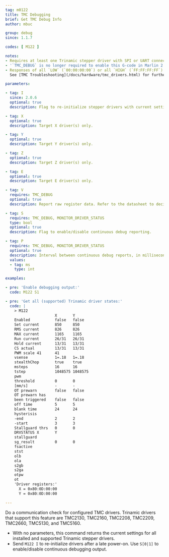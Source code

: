 ```yaml
---
tag: m0122
title: TMC Debugging
brief: Get TMC Debug Info
author: mbuc

group: debug
since: 1.1.7

codes: [ M122 ]

notes:
- Requires at least one Trinamic stepper driver with SPI or UART connection.
- '`TMC_DEBUG` is no longer required to enable this G-code in Marlin 2.x, but enabling it produces an extended report.'
- Responses of all `LOW` (`00:00:00:00`) or all `HIGH` (`FF:FF:FF:FF`) are signs of a communication problem.<br/>
  See [TMC Troubleshooting](/docs/hardware/tmc_drivers.html) for further information.

parameters:

- tag: I
  since: 2.0.6
  optional: true
  description: Flag to re-initialize stepper drivers with current settings.

- tag: X
  optional: true
  description: Target X driver(s) only.

- tag: Y
  optional: true
  description: Target Y driver(s) only.

- tag: Z
  optional: true
  description: Target Z driver(s) only.

- tag: E
  optional: true
  description: Target E driver(s) only.

- tag: V
  requires: TMC_DEBUG
  optional: true
  description: Report raw register data. Refer to the datasheet to decipher the report.

- tag: S
  requires: TMC_DEBUG, MONITOR_DRIVER_STATUS
  type: bool
  optional: true
  description: Flag to enable/disable continuous debug reporting.

- tag: P
  requires: TMC_DEBUG, MONITOR_DRIVER_STATUS
  optional: true
  description: Interval between continuous debug reports, in milliseconds.
  values:
  - tag: ms
    type: int

examples:

- pre: 'Enable debugging output:'
  code: M122 S1

- pre: 'Get all (supported) Trinamic driver states:'
  code: |
    > M122
                      X       Y
    Enabled           false   false
    Set current       850     850
    RMS current       826     826
    MAX current       1165    1165
    Run current       26/31   26/31
    Hold current      13/31   13/31
    CS actual         13/31   13/31
    PWM scale 41      41
    vsense            1=.18   1=.18
    stealthChop       true    true
    msteps            16      16
    tstep             1048575 1048575
    pwm
    threshold         0       0
    [mm/s]            -       -
    OT prewarn        false   false
    OT prewarn has
    been triggered    false   false
    off time          5       5
    blank time        24      24
    hysterisis
    -end              2       2
    -start            3       3
    Stallguard thrs   0       0
    DRVSTATUS X       Y
    stallguard
    sg_result         0       0
    fsactive
    stst
    olb
    ola
    s2gb
    s2ga
    otpw
    ot
    'Driver registers:'
      X = 0x80:0D:00:00
      Y = 0x80:0D:00:00

---
```


Do a communication check for configured TMC drivers. Trinamic drivers that support this feature are TMC2130, TMC2160, TMC2208, TMC2209, TMC2660, TMC5130, and TMC5160.

- With no parameters, this command returns the current settings for all installed and supported Trinamic stepper drivers.
- Send `M122 I` to re-initialize drivers after a late power-on. Use `S[0|1]` to enable/disable continuous debugging output.
